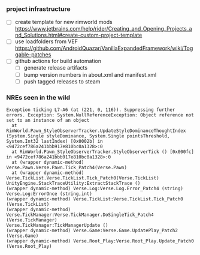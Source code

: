 
### project infrastructure

- [ ] create template for new rimworld mods https://www.jetbrains.com/help/rider/Creating_and_Opening_Projects_and_Solutions.html#create-custom-project-template
- [ ] use loadfolders from VEF https://github.com/AndroidQuazar/VanillaExpandedFramework/wiki/Toggable-patches
- [ ] github actions for build automation
  - [ ] generate release artifacts
  - [ ] bump version numbers in about.xml and manifest.xml
  - [ ] push tagged releases to steam

### NREs seen in the wild

```
Exception ticking L7-A6 (at (221, 0, 116)). Suppressing further errors. Exception: System.NullReferenceException: Object reference not set to an instance of an object
  at RimWorld.Pawn_StyleObserverTracker.UpdateStyleDominanceThoughtIndex (System.Single styleDominance, System.Single pointsThreshold, System.Int32 lastIndex) [0x0002b] in <9472cef786a241bbb917e810bc0a1328>:0
  at RimWorld.Pawn_StyleObserverTracker.StyleObserverTick () [0x000fc] in <9472cef786a241bbb917e810bc0a1328>:0
  at (wrapper dynamic-method) Verse.Pawn.Verse.Pawn.Tick_Patch4(Verse.Pawn)
  at (wrapper dynamic-method) Verse.TickList.Verse.TickList.Tick_Patch0(Verse.TickList)
UnityEngine.StackTraceUtility:ExtractStackTrace ()
(wrapper dynamic-method) Verse.Log:Verse.Log.Error_Patch4 (string)
Verse.Log:ErrorOnce (string,int)
(wrapper dynamic-method) Verse.TickList:Verse.TickList.Tick_Patch0 (Verse.TickList)
(wrapper dynamic-method) Verse.TickManager:Verse.TickManager.DoSingleTick_Patch4 (Verse.TickManager)
Verse.TickManager:TickManagerUpdate ()
(wrapper dynamic-method) Verse.Game:Verse.Game.UpdatePlay_Patch2 (Verse.Game)
(wrapper dynamic-method) Verse.Root_Play:Verse.Root_Play.Update_Patch0 (Verse.Root_Play)
```